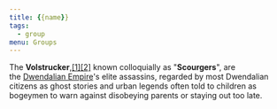 ```yaml
---
title: {{name}}
tags:
  - group
menu: Groups
---
```


The **Volstrucker**,[[1]](https://criticalrole.fandom.com/wiki/Volstrucker#cite_note-2)[[2]](https://criticalrole.fandom.com/wiki/Volstrucker#cite_note-Explorer-s_Guide_to_Wildemount-42-43,_110,_and_202-Note_that_the_spelling_is_Volstrucker_in---3) known colloquially as "**Scourgers**", are the [Dwendalian Empire](https://criticalrole.fandom.com/wiki/Dwendalian_Empire "Dwendalian Empire")'s elite assassins, regarded by most Dwendalian citizens as ghost stories and urban legends often told to children as bogeymen to warn against disobeying parents or staying out too late.
